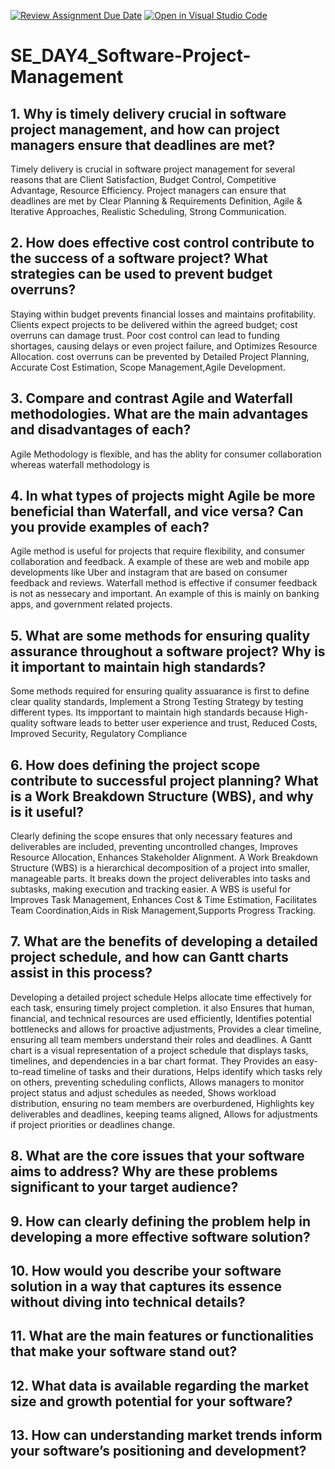 [![Review Assignment Due Date](https://classroom.github.com/assets/deadline-readme-button-22041afd0340ce965d47ae6ef1cefeee28c7c493a6346c4f15d667ab976d596c.svg)](https://classroom.github.com/a/9pw6JKcu)
[![Open in Visual Studio Code](https://classroom.github.com/assets/open-in-vscode-2e0aaae1b6195c2367325f4f02e2d04e9abb55f0b24a779b69b11b9e10269abc.svg)](https://classroom.github.com/online_ide?assignment_repo_id=18434776&assignment_repo_type=AssignmentRepo)
# SE_DAY4_Software-Project-Management
## 1. Why is timely delivery crucial in software project management, and how can project managers ensure that deadlines are met?
Timely delivery is crucial in software project management for several reasons that are Client Satisfaction, Budget Control, Competitive Advantage, Resource Efficiency. Project managers can ensure that deadlines are met by Clear Planning & Requirements Definition, Agile & Iterative Approaches,
Realistic Scheduling, Strong Communication.

## 2. How does effective cost control contribute to the success of a software project? What strategies can be used to prevent budget overruns?
Staying within budget prevents financial losses and maintains profitability. Clients expect projects to be delivered within the agreed budget; cost overruns can damage trust. Poor cost control can lead to funding shortages, causing delays or even project failure, and  Optimizes Resource Allocation. cost overruns can be prevented by Detailed Project Planning, Accurate Cost Estimation, Scope Management,Agile Development.

## 3. Compare and contrast Agile and Waterfall methodologies. What are the main advantages and disadvantages of each?
Agile Methodology is flexible, and has the ablity for consumer collaboration whereas waterfall methodology is 

## 4. In what types of projects might Agile be more beneficial than Waterfall, and vice versa? Can you provide examples of each?
Agile method is useful for projects that require flexibility, and consumer collaboration and feedback. A example of these are web and mobile app developments like Uber and instagram that are based on consumer feedback and reviews. Waterfall method is effective if consumer feedback is not as nessecary and important. An example of this is mainly on banking apps, and government related projects. 

## 5. What are some methods for ensuring quality assurance throughout a software project? Why is it important to maintain high standards?
Some methods required for ensuring quality assuarance is first to define clear quality standards, Implement a Strong Testing Strategy by testing different types. Its impportant to maintain high standards because  High-quality software leads to better user experience and trust, Reduced Costs, Improved Security, Regulatory Compliance

## 6. How does defining the project scope contribute to successful project planning? What is a Work Breakdown Structure (WBS), and why is it useful?
Clearly defining the scope ensures that only necessary features and deliverables are included, preventing uncontrolled changes, Improves Resource Allocation, Enhances Stakeholder Alignment. A Work Breakdown Structure (WBS) is a hierarchical decomposition of a project into smaller, manageable parts. It breaks down the project deliverables into tasks and subtasks, making execution and tracking easier. A WBS is useful for Improves Task Management, Enhances Cost & Time Estimation, Facilitates Team Coordination,Aids in Risk Management,Supports Progress Tracking. 

## 7. What are the benefits of developing a detailed project schedule, and how can Gantt charts assist in this process?
Developing a detailed project schedule Helps allocate time effectively for each task, ensuring timely project completion. it also Ensures that human, financial, and technical resources are used efficiently, Identifies potential bottlenecks and allows for proactive adjustments, Provides a clear timeline, ensuring all team members understand their roles and deadlines.
A Gantt chart is a visual representation of a project schedule that displays tasks, timelines, and dependencies in a bar chart format. They  Provides an easy-to-read timeline of tasks and their durations, Helps identify which tasks rely on others, preventing scheduling conflicts, Allows managers to monitor project status and adjust schedules as needed, Shows workload distribution, ensuring no team members are overburdened, Highlights key deliverables and deadlines, keeping teams aligned, Allows for adjustments if project priorities or deadlines change.

## 8. What are the core issues that your software aims to address? Why are these problems significant to your target audience?


## 9. How can clearly defining the problem help in developing a more effective software solution?


## 10. How would you describe your software solution in a way that captures its essence without diving into technical details?


## 11. What are the main features or functionalities that make your software stand out?


## 12. What data is available regarding the market size and growth potential for your software?


## 13. How can understanding market trends inform your software’s positioning and development?


